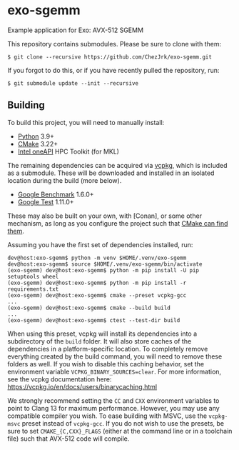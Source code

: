 # exo-sgemm

Example application for Exo: AVX-512 SGEMM

This repository contains submodules. Please be sure to clone with them:

```console
$ git clone --recursive https://github.com/ChezJrk/exo-sgemm.git
```

If you forgot to do this, or if you have recently pulled the repository, run:

```console
$ git submodule update --init --recursive
```

## Building

To build this project, you will need to manually install:

* [Python] 3.9+
* [CMake] 3.22+
* [Intel oneAPI] HPC Toolkit (for MKL)

The remaining dependencies can be acquired via [vcpkg], which is included as a
submodule. These will be downloaded and installed in an isolated location during the
build (more below).

* [Google Benchmark] 1.6.0+
* [Google Test] 1.11.0+

These may also be built on your own, with [Conan], or some other mechanism, as long as
you configure the project such that [CMake can find them][config-search].

Assuming you have the first set of dependencies installed, run:

```console
dev@host:exo-sgemm$ python -m venv $HOME/.venv/exo-sgemm
dev@host:exo-sgemm$ source $HOME/.venv/exo-sgemm/bin/activate
(exo-sgemm) dev@host:exo-sgemm$ python -m pip install -U pip setuptools wheel
(exo-sgemm) dev@host:exo-sgemm$ python -m pip install -r requirements.txt
(exo-sgemm) dev@host:exo-sgemm$ cmake --preset vcpkg-gcc
...
(exo-sgemm) dev@host:exo-sgemm$ cmake --build build
...
(exo-sgemm) dev@host:exo-sgemm$ ctest --test-dir build
```

When using this preset, vcpkg will install its dependencies into a subdirectory of
the `build` folder. It will also store caches of the dependencies in a platform-specific
location. To completely remove everything created by the build command, you will need to
remove these folders as well. If you wish to disable this caching behavior, set the
environment variable `VCPKG_BINARY_SOURCES=clear`. For more information, see the vcpkg
documentation here: https://vcpkg.io/en/docs/users/binarycaching.html

We strongly recommend setting the `CC` and `CXX` environment variables to point to Clang
13 for maximum performance. However, you may use any compatible compiler you wish. To
ease building with MSVC, use the `vcpkg-msvc` preset instead of `vcpkg-gcc`. If you do
not wish to use the presets, be sure to set `CMAKE_{C,CXX}_FLAGS` (either at the command
line or in a toolchain file) such that AVX-512 code will compile.

[CMake]: https://cmake.org/download/

[Google Benchmark]: https://github.com/google/benchmark

[Google Test]: https://github.com/google/googletest

[Intel oneAPI]: https://www.intel.com/content/www/us/en/developer/tools/oneapi/hpc-toolkit-download.html

[Python]: https://www.python.org/downloads/

[config-search]: https://cmake.org/cmake/help/latest/command/find_package.html#config-mode-search-procedure

[vcpkg]: https://vcpkg.io
